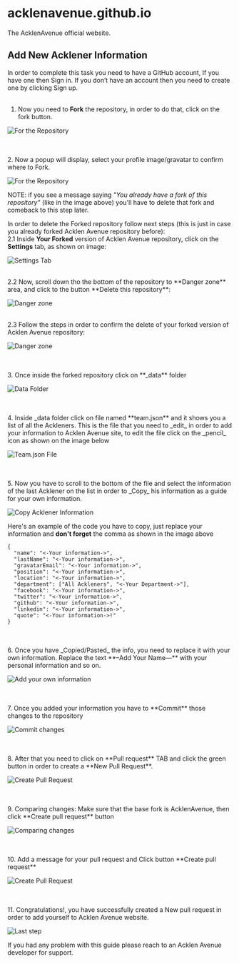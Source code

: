 # acklenavenue.github.io

The AcklenAvenue official website.

## Add New Acklener Information 
In order to complete this task you need to have a GitHub account, If you have one then Sign in. If you don’t have an account then you need to create one by clicking Sign up.
<br/>
<br/>
1.	Now you need to **Fork** the repository, in order to do that, click on the fork button.

![For the Repository](./img/add-team-member/1.png?raw=true)

<br/>
<br/>
2. Now a popup will display, select your profile image/gravatar to confirm where to Fork.

![For the Repository](./img/add-team-member/2.png?raw=true)

NOTE: if you see a message saying *"You already have a fork of this repository"* (like in the image above) you'll have to delete that fork and comeback to this step later.
<br/>

In order to delete the Forked repository follow next steps (this is just in case you already forked Acklen Avenue repository before):
<br/>
2.1 Inside **Your Forked** version of Acklen Avenue repository, click on the **Settings** tab, as shown on image:

![Settings Tab](./img/add-team-member/12.png?raw=true)

<br/>
2.2 Now, scroll down tho the bottom of the repository to **Danger zone** area, and click to the button **Delete this repository**:

![Danger zone](./img/add-team-member/13.png?raw=true)

<br/>
2.3 Follow the steps in order to confirm the delete of your forked version of Acklen Avenue repository:

![Danger zone](./img/add-team-member/14.png?raw=true)

<br/>
<br/>
3. Once inside the forked repository click on **_data** folder

![Data Folder](./img/add-team-member/3.png)

<br/>
<br/>
4. Inside _data folder click on file named **team.json** and it shows you a list of all the Ackleners. This is the file that you need to _edit_ in order to add your information to Acklen Avenue site, to edit the file click on the _pencil_ icon as shown on the image below

![Team.json File](./img/add-team-member/4.png)

<br/>
<br/>
5. Now you have to scroll to the bottom of the file and select the information of the last Acklener on the list in order to _Copy_ his information as a guide for your own information.

![Copy Acklener Information](./img/add-team-member/5.png)

Here's an example of the code you have to copy, just replace your information and **don't forget** the comma as shown in the image above
```
{
  "name": "<-Your information->",
  "lastName": "<-Your information->",
  "gravatarEmail": "<-Your information->",
  "position": "<-Your information->",
  "location": "<-Your information->",
  "department": ["All Ackleners", "<-Your Department->"],
  "facebook": "<-Your information->",
  "twitter": "<-Your information->",
  "github": "<-Your information->",
  "linkedin": "<-Your information->",
  "quote": "<-Your information->!"
}
```
<br/>
<br/>
6. Once you have _Copied/Pasted_ the info, you need to replace it with your own information. Replace the text **–Add Your Name—** with your personal information and so on.

![Add your own information](./img/add-team-member/6.png)

<br/>
<br/>
7. Once you added your information you have to **Commit** those changes to the repository

![Commit changes](./img/add-team-member/7.png)

<br/>
<br/>
8. After that you need to click on **Pull request** TAB and click the green button in order to create a **New Pull Request**.

![Create Pull Request](./img/add-team-member/8.png)

<br/>
<br/>
9. Comparing changes: Make sure that the base fork is AcklenAvenue, then click **Create pull request** button

![Comparing changes](./img/add-team-member/9.png)

<br/>
<br/>
10. Add a message for your pull request and Click button **Create pull request**

![Create Pull Request](./img/add-team-member/10.png)

<br/>
<br/>
11. Congratulations!, you have successfully created a New pull request in order to add yourself to Acklen Avenue website.

![Last step](./img/add-team-member/11.png)

If you had any problem with this guide please reach to an Acklen Avenue developer for support.








